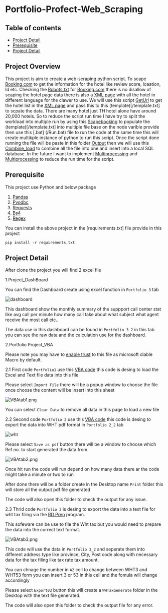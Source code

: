# Portfolio-Profect-Web_Scraping

## Table of contents

* [Project Detail](#project-overview)
* [Prerequisite](#prerequisite)
* [Project Detail](#project-detail)


## Project Overview

This project is aim to create a web-scraping python script. To scape [Booking.com](https://www.booking.com/) to get the information for the hotel like review score, loaation, Id etc. Checking the [Robots.txt](https://www.booking.com/robots.txt)
 for [Booking.com](https://www.booking.com/) there is no disallow of scaping the hotel page data there is also a [XML page](https://www.booking.com/sitembk-hotel-index.xml) with all the hotel in different language for the clawer to use.
 We will use this script [GetUrl](/GetUrl.ipynb) to get the hotel list in the [XML page](https://www.booking.com/sitembk-hotel-index.xml) and pass this to this (template)[/template.txt] to scpate the data. There are many hotel
 just TH hotel alone have around 20,000 hotels. So to reduce the script run time I have try to split the workload into multiple run by using this [Scapebooking](/Scapebooking.ipynb) to populate the (template)[/template.txt] into multiple
 file base on the node varible provide then use this [.bat] (/Run.bat) file to run the code at the same time this will create multikple instance of python to run this script. Once the script done running the file will be paste in this folder
 [Output](/Output) then we will use this [Combine_load](/Combine_load.ipynb) to combine all the file into one and insert into a local SQL database. In the future I want to implement [Multiprocessing](https://docs.python.org/3/library/multiprocessing.html)
 and [Multiprocessing](https://docs.python.org/3/library/multiprocessing.html) to reduce the run time for the script.
 

## Prerequisite

This project use Python and below package
1. [Pandas](https://pandas.pydata.org/)
2. [Pyodbc](https://pypi.org/project/pyodbc/)
3. [Requests](https://pypi.org/project/requests/)
4. [Bs4](https://pypi.org/project/beautifulsoup4/)
5. [Regex](https://pypi.org/project/regex/)

You can install the above project in the [requirements.txt] file provide in this project

```
pip install -r requirements.txt
```


## Project Detail

After clone the project you will find 2 excel file

1.Project_DashBoard

You can find the Dashboard create using excel function in `Portfolio 3` tab

![dashboard](/image/Excel_dashboard.png)


This dashboard show the monthly summary of the suppport call center stat like avg call per minute how many call take about what subject what agent receive the most call etc..

The data use in this dashboard can be found in `Portfolio 3_2` in this tab you can see the raw data and the calculation use for the dashboard.

2.Portfolio Project_VBA

Please note you may have to [enable trust](https://support.microsoft.com/en-us/topic/a-potentially-dangerous-macro-has-been-blocked-0952faa0-37e7-4316-b61d-5b5ed6024216) to this file as microsoft diable Macro by default.

2.1 First code `Portfolio1` use this [VBA code](/Script/Portfolio1_Loopandopenfile.bas) this code is desing to load the Excel and Text file data into this file

Please select `Import File` there will be a popup window to choose the file once choose the content will be insert into this sheet

![VBAtab1.png](/image/VBAtab1.png)

You can select `Clear Data` to remove all data in this page to load a new file

2.2 Second code `Portfolio 2` use this [VBA code](/Script/Portfolio2_LoopCellAndSavePDFdf.bas) this code is desing to export the data into WHT pdf format in  `Portfolio 2_2` tab

![wht](/image/Whtformat.png)

Please select `Save as pdf` button there will be a window to choose which Ref no. to start generated the data from.

![VBAtab2.png](/image/VBAtab2.png)

Once hit run the code will run depend on how many data there ar the code might take a minute or two to run 

After done there will be a folder create in the Desktop name `Print` folder this will store all the output pdf file generated

The code will also open this folder to check the output for any issue.

2.3 Thrid code `Portfolio 3` is desing to export the data into a text file for wht tax filing via the [RD Prep](https://efiling.rd.go.th/rd-cms/) program.

This sofeware can be use to file the Wht tax but you would need to prepare the data into the correct text format.

![VBAtab3.png](/image/VBAtab3.png)

This code will use the data in `Portfolio 3_2` and seperate them into different address type like province, City, Post code along with necessary data for the tax filing like tax rate tax amount.

You can chnage the number in `A2` cell to change between WHT3 and WHT53 form you can insert 3 or 53 in this cell and the fomula will change accordingly

Please select `Export03` button this will create a `WHTaxGenerate` folder in the Desktop with the text file generated.

The code will also open this folder to check the output file for any error.
